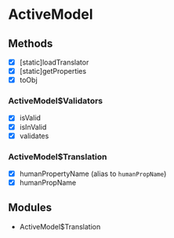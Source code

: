 # ActiveModel

## Methods

- [x] [static]loadTranslator
- [x] [static]getProperties
- [x] toObj

### ActiveModel$Validators

- [x] isValid
- [x] isInValid
- [x] validates

### ActiveModel$Translation

- [x] humanPropertyName (alias to `humanPropName`)
- [x] humanPropName

## Modules

- ActiveModel$Translation
